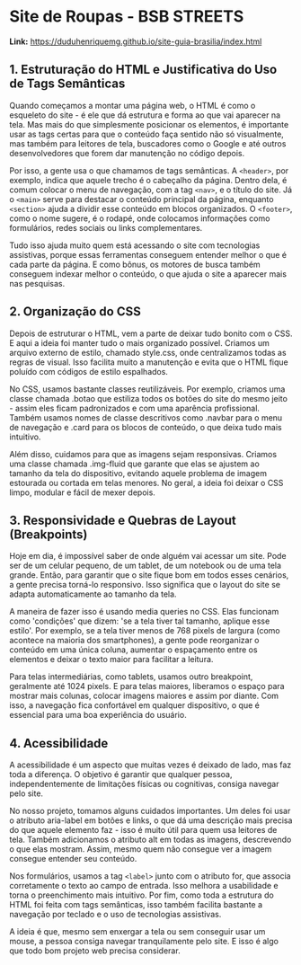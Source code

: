 # Site de Roupas - BSB STREETS

**Link:** https://duduhenriquemg.github.io/site-guia-brasilia/index.html

## 1. Estruturação do HTML e Justificativa do Uso de Tags Semânticas

Quando começamos a montar uma página web, o HTML é como o esqueleto do site - é ele que dá estrutura
e forma ao que vai aparecer na tela. Mas mais do que simplesmente posicionar os elementos, é importante
usar as tags certas para que o conteúdo faça sentido não só visualmente, mas também para leitores de tela,
buscadores como o Google e até outros desenvolvedores que forem dar manutenção no código depois.

Por isso, a gente usa o que chamamos de tags semânticas. A `<header>`, por exemplo, indica que aquele
trecho é o cabeçalho da página. Dentro dela, é comum colocar o menu de navegação, com a tag `<nav>`, e o
título do site. Já o `<main>` serve para destacar o conteúdo principal da página, enquanto `<section>` ajuda a
dividir esse conteúdo em blocos organizados. O `<footer>`, como o nome sugere, é o rodapé, onde colocamos
informações como formulários, redes sociais ou links complementares.

Tudo isso ajuda muito quem está acessando o site com tecnologias assistivas, porque essas ferramentas
conseguem entender melhor o que é cada parte da página. E como bônus, os motores de busca também
conseguem indexar melhor o conteúdo, o que ajuda o site a aparecer mais nas pesquisas.

## 2. Organização do CSS

Depois de estruturar o HTML, vem a parte de deixar tudo bonito com o CSS. E aqui a ideia foi manter tudo o
mais organizado possível. Criamos um arquivo externo de estilo, chamado style.css, onde centralizamos
todas as regras de visual. Isso facilita muito a manutenção e evita que o HTML fique poluído com códigos de
estilo espalhados.

No CSS, usamos bastante classes reutilizáveis. Por exemplo, criamos uma classe chamada .botao que
estiliza todos os botões do site do mesmo jeito - assim eles ficam padronizados e com uma aparência
profissional. Também usamos nomes de classe descritivos como .navbar para o menu de navegação e .card
para os blocos de conteúdo, o que deixa tudo mais intuitivo.

Além disso, cuidamos para que as imagens sejam responsivas. Criamos uma classe chamada .img-fluid que
garante que elas se ajustem ao tamanho da tela do dispositivo, evitando aquele problema de imagem
estourada ou cortada em telas menores. No geral, a ideia foi deixar o CSS limpo, modular e fácil de mexer
depois.

## 3. Responsividade e Quebras de Layout (Breakpoints)

Hoje em dia, é impossível saber de onde alguém vai acessar um site. Pode ser de um celular pequeno, de
um tablet, de um notebook ou de uma tela grande. Então, para garantir que o site fique bom em todos esses
cenários, a gente precisa torná-lo responsivo. Isso significa que o layout do site se adapta automaticamente
ao tamanho da tela.

A maneira de fazer isso é usando media queries no CSS. Elas funcionam como 'condições' que dizem: 'se a
tela tiver tal tamanho, aplique esse estilo'. Por exemplo, se a tela tiver menos de 768 pixels de largura (como
acontece na maioria dos smartphones), a gente pode reorganizar o conteúdo em uma única coluna,
aumentar o espaçamento entre os elementos e deixar o texto maior para facilitar a leitura.

Para telas intermediárias, como tablets, usamos outro breakpoint, geralmente até 1024 pixels. E para telas
maiores, liberamos o espaço para mostrar mais colunas, colocar imagens maiores e assim por diante. Com
isso, a navegação fica confortável em qualquer dispositivo, o que é essencial para uma boa experiência do
usuário.

## 4. Acessibilidade

A acessibilidade é um aspecto que muitas vezes é deixado de lado, mas faz toda a diferença. O objetivo é
garantir que qualquer pessoa, independentemente de limitações físicas ou cognitivas, consiga navegar pelo
site.

No nosso projeto, tomamos alguns cuidados importantes. Um deles foi usar o atributo aria-label em botões e
links, o que dá uma descrição mais precisa do que aquele elemento faz - isso é muito útil para quem usa
leitores de tela. Também adicionamos o atributo alt em todas as imagens, descrevendo o que elas mostram.
Assim, mesmo quem não consegue ver a imagem consegue entender seu conteúdo.

Nos formulários, usamos a tag `<label>` junto com o atributo for, que associa corretamente o texto ao campo
de entrada. Isso melhora a usabilidade e torna o preenchimento mais intuitivo. Por fim, como toda a estrutura
do HTML foi feita com tags semânticas, isso também facilita bastante a navegação por teclado e o uso de
tecnologias assistivas.

A ideia é que, mesmo sem enxergar a tela ou sem conseguir usar um mouse, a pessoa consiga navegar
tranquilamente pelo site. E isso é algo que todo bom projeto web precisa considerar.


